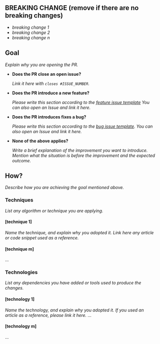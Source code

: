 <!-- markdownlint-disable first-line-heading -->

## BREAKING CHANGE (remove if there are no breaking changes)

  - *breaking change 1*
  - *breaking change 2*
  - *breaking change n*

## Goal

*Explain why you are opening the PR.*

  - **Does the PR close an open issue?**

     *Link it here with `closes #ISSUE_NUMBER`.*

  - **Does the PR introduce a new feature?**

     *Please write this section according to the [feature issue template](./../ISSUE_TEMPLATE/feature_request.md)
     You can also open an Issue and link it here.*

  - **Does the PR introduces fixes a bug?**

     *Please write this section according to the [bug issue template](./../ISSUE_TEMPLATE/bug_report.md).
     You can also open an Issue and link it here.*

  - **None of the above applies?**

    *Write a brief explanation of the improvement you want to introduce.
    Mention what the situation is before the improvement and the expected outcome.*

## How?

*Describe how you are achieving the goal mentioned above.*

### Techniques

*List any algorithm or technique you are applying.*

#### [technique 1]

*Name the technique, and explain why you adopted it.
Link here any article or code snippet used as a reference.*

#### [technique m]

...

### Technologies

*List any dependencies you have added or tools used to produce the changes.*

#### [technology 1]

*Name the technology, and explain why you adopted it.
If you used an article as a reference, please link it here.*
...

#### [technology m]

...
